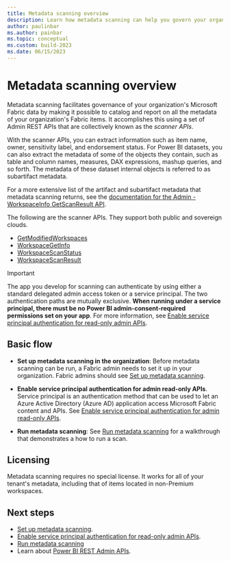 ```yaml
---
title: Metadata scanning overview
description: Learn how metadata scanning can help you govern your organizations Fabric data.
author: paulinbar
ms.author: painbar
ms.topic: conceptual
ms.custom: build-2023
ms.date: 06/15/2023
---
```


# Metadata scanning overview

Metadata scanning facilitates governance of your organization's Microsoft Fabric data by making it possible to catalog and report on all the metadata of your organization's Fabric items. It accomplishes this using a set of Admin REST APIs that are collectively known as the *scanner APIs*.

With the scanner APIs, you can extract information such as item name, owner, sensitivity label, and endorsement status. For Power BI datasets, you can also extract the metadata of some of the objects they contain, such as table and column names, measures, DAX expressions, mashup queries, and so forth. The metadata of these dataset internal objects is referred to as subartifact metadata.

For a more extensive list of the artifact and subartifact metadata that metadata scanning returns, see the [documentation for the Admin - WorkspaceInfo GetScanResult API](/rest/api/power-bi/admin/workspace-info-get-scan-result).

The following are the scanner APIs. They support both public and sovereign clouds.

* [GetModifiedWorkspaces](/rest/api/power-bi/admin/workspace-info-get-modified-workspaces)
* [WorkspaceGetInfo](/rest/api/power-bi/admin/workspace-info-post-workspace-info)
* [WorkspaceScanStatus](/rest/api/power-bi/admin/workspace-info-get-scan-status)
* [WorkspaceScanResult](/rest/api/power-bi/admin/workspace-info-get-scan-result)

> [!IMPORTANT]
> The app you develop for scanning can authenticate by using either a standard delegated admin access token or a service principal. The two authentication paths are mutually exclusive. **When running under a service principal, there must be no Power BI admin-consent-required permissions set on your app**. For more information, see [Enable service principal authentication for read-only admin APIs](../admin/metadata-scanning-enable-read-only-apis.md).

## Basic flow

* **Set up metadata scanning in the organization**: Before metadata scanning can be run, a Fabric admin needs to set it up in your organization. Fabric admins should see [Set up metadata scanning](../admin/metadata-scanning-setup.md).

* **Enable service principal authentication for admin read-only APIs**. Service principal is an authentication method that can be used to let an Azure Active Directory (Azure AD) application access Microsoft Fabric content and APIs. See [Enable service principal authentication for admin read-only APIs](../admin/metadata-scanning-enable-read-only-apis.md).

* **Run metadata scanning**: See [Run metadata scanning](./metadata-scanning-run.md) for a walkthrough that demonstrates a how to run a scan.

## Licensing

Metadata scanning requires no special license. It works for all of your tenant's metadata, including that of items located in non-Premium workspaces.

## Next steps

* [Set up metadata scanning](../admin/metadata-scanning-setup.md).
* [Enable service principal authentication for read-only admin APIs](../admin/metadata-scanning-enable-read-only-apis.md).
* [Run metadata scanning](./metadata-scanning-run.md)
* Learn about [Power BI REST Admin APIs](/rest/api/power-bi/admin).

